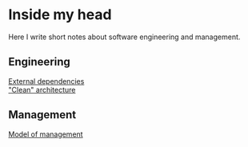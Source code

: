 # Inside my head
Here I write short notes about software engineering and management.

## Engineering
[External dependencies](https://github.com/vfabr/inside_my_head/blob/main/external-dependencies.md)  
["Clean" architecture](https://github.com/vfabr/inside_my_head/blob/main/clean-architecture.md)  

## Management
[Model of management](https://github.com/vfabr/inside_my_head/blob/main/model-of-management.md)  
